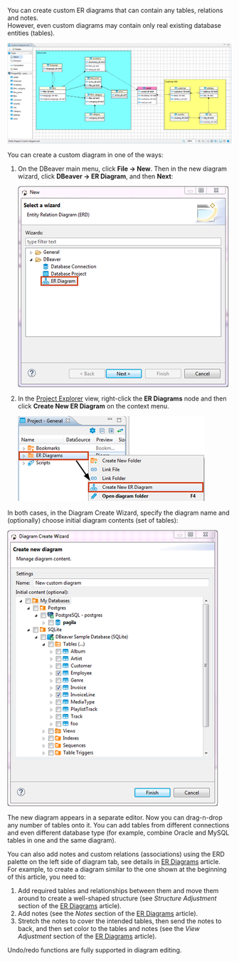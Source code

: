 You can create custom ER diagrams that can contain any tables, relations and notes.  
However, even custom diagrams may contain only real existing database entities (tables). 

![](images/ug/Custom-diagram.png)

You can create a custom diagram in one of the ways:
1. On the DBeaver main menu, click **File -> New**. Then in the new diagram wizard, click **DBeaver -> ER Diagram**, and then **Next**:  

   ![](images/ug/ERD-Wizard.png)  
   
2. In the [Project Explorer](../Project-Explorer) view, right-click the **ER Diagrams** node and then click **Create New ER Diagram** on the context menu.  

   ![](images/ug/ERD-Create-from-Project-Explorer.png)

In both cases, in the Diagram Create Wizard, specify the diagram name and (optionally) choose initial diagram contents (set of tables):  

![](images/ug/ERD-Create-custom-diagram.png)

The new diagram appears in a separate editor. Now you can drag-n-drop any number of tables onto it. You can add tables from different connections and even different database type (for example, combine Oracle and MySQL tables in one and the same diagram).

You can also add notes and custom relations (associations) using the ERD palette on the left side of diagram tab, see details in [ER Diagrams](../ER-Diagrams) article. For example, to create a diagram similar to the one shown at the beginning of this article, you need to:
1. Add required tables and relationships between them and move them around to create a well-shaped structure (see _Structure Adjustment_ section of the [ER Diagrams](../ER-Diagrams) article).
2. Add notes (see the _Notes_ section of the [ER Diagrams](../ER-Diagrams) article).
3. Stretch the notes to cover the intended tables, then send the notes to back, and then set color to the tables and notes (see the _View Adjustment_ section of the [ER Diagrams](../ER-Diagrams) article).

Undo/redo functions are fully supported in diagram editing.
